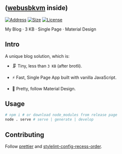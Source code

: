 ## ([webusbkvm](https://github.com/kkocdko/kblog/tree/master/source/toys/webusbkvm) inside)

<!-- # kblog -->

[![Address](https://img.shields.io/badge/address-kkocdko.site-293?style=flat)](https://kkocdko.site)
[![Size](https://img.shields.io/badge/brotil%20size-2.7%20KB-293?style=flat)](https://kkocdko.site/res/20210612-0010-001.webp)
[![License](https://img.shields.io/github/license/kkocdko/kblog?style=flat&color=293)](LICENSE)

My Blog · 3 KB · Single Page · Material Design

## Intro

A unique blog solution, which is:

- 🗜️ Tiny, less than `3 KB` (after brotli).

- ⚡️ Fast, Single Page App built with vanilla JavaScript.

- 💎 Pretty, follow Material Design.

## Usage

```sh
# npm i # or download node_modules from release page
node . serve # serve | generate | develop
```

## Contributing

Follow [prettier](https://github.com/prettier/prettier) and [stylelint-config-recess-order](https://github.com/stormwarning/stylelint-config-recess-order).
